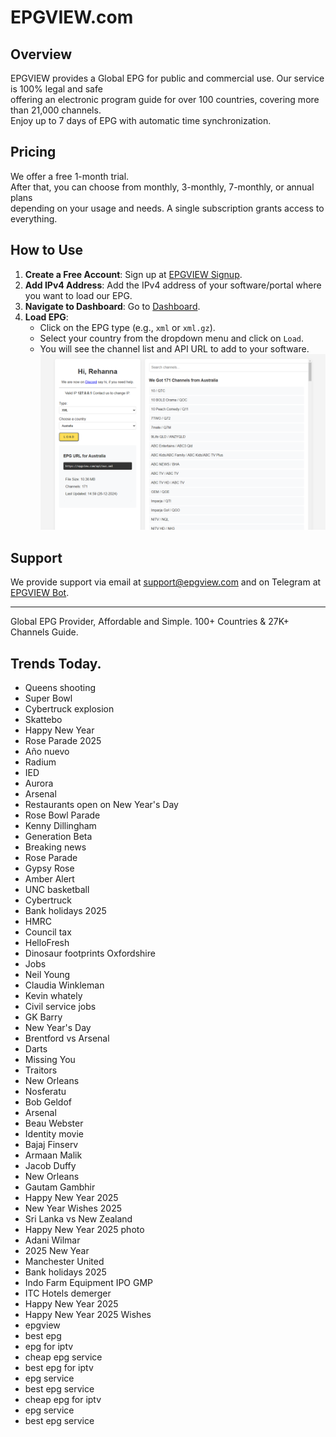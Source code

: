 # EPGVIEW.com



## Overview
EPGVIEW provides a Global EPG for public and commercial use. Our service is 100% legal and safe\
offering an electronic program guide for over 100 countries, covering more than 21,000 channels.\
Enjoy up to 7 days of EPG with automatic time synchronization.

## Pricing
We offer a free 1-month trial. \
After that, you can choose from monthly, 3-monthly, 7-monthly, or annual plans \
depending on your usage and needs. A single subscription grants access to everything.

## How to Use
1. **Create a Free Account**: Sign up at [EPGVIEW Signup](https://epgview.com/signup.php).
2. **Add IPv4 Address**: Add the IPv4 address of your software/portal where you want to load our EPG.
3. **Navigate to Dashboard**: Go to [Dashboard](https://epgview.com/dashboard.php).
4. **Load EPG**:
   - Click on the EPG type (e.g., `xml` or `xml.gz`).
   - Select your country from the dropdown menu and click on `Load`.
   - You will see the channel list and API URL to add to your software.
![EPGVIEW](img/dashboard.png)
## Support
We provide support via email at [support@epgview.com](mailto:support@epgview.com) and on Telegram at [EPGVIEW Bot](https://t.me/epgview_bot).

---

Global EPG Provider, Affordable and Simple. 100+ Countries & 27K+ Channels Guide.

## Trends Today.

- Queens shooting
- Super Bowl
- Cybertruck explosion
- Skattebo
- Happy New Year
- Rose Parade 2025
- Año nuevo
- Radium
- IED
- Aurora
- Arsenal
- Restaurants open on New Year's Day
- Rose Bowl Parade
- Kenny Dillingham
- Generation Beta
- Breaking news
- Rose Parade
- Gypsy Rose
- Amber Alert
- UNC basketball
- Cybertruck
- Bank holidays 2025
- HMRC
- Council tax
- HelloFresh
- Dinosaur footprints Oxfordshire
- Jobs
- Neil Young
- Claudia Winkleman
- Kevin whately
- Civil service jobs
- GK Barry
- New Year's Day
- Brentford vs Arsenal
- Darts
- Missing You
- Traitors
- New Orleans
- Nosferatu
- Bob Geldof
- Arsenal
- Beau Webster
- Identity movie
- Bajaj Finserv
- Armaan Malik
- Jacob Duffy
- New Orleans
- Gautam Gambhir
- Happy New Year 2025
- New Year Wishes 2025
- Sri Lanka vs New Zealand
- Happy New Year 2025 photo
- Adani Wilmar
- 2025 New Year
- Manchester United
- Bank holidays 2025
- Indo Farm Equipment IPO GMP
- ITC Hotels demerger
- Happy New Year 2025
- Happy New Year 2025 Wishes
- epgview
- best epg
- epg for iptv
- cheap epg service
- best epg for iptv
- epg service
- best epg service
- cheap epg for iptv
- epg service
- best epg service

